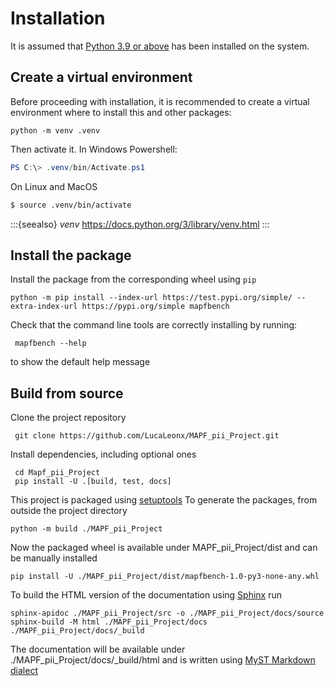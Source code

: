 # Installation

It is assumed that [Python 3.9 or above](https://www.python.org/) has been installed
on the system.

## Create a virtual environment

Before proceeding with installation, 
it is recommended to create a virtual environment
where to install this and other packages:

```shell
python -m venv .venv
```

Then activate it. In Windows Powershell:
```powershell
PS C:\> .venv/bin/Activate.ps1
```
On Linux and MacOS
```bash
$ source .venv/bin/activate
```

:::{seealso}
*venv* https://docs.python.org/3/library/venv.html
:::

## Install the package

Install the package from the corresponding wheel using `pip`

```shell
python -m pip install --index-url https://test.pypi.org/simple/ --extra-index-url https://pypi.org/simple mapfbench
```
Check that the command line tools are correctly installing by running:
```shell
 mapfbench --help
```
to show the default help message

## Build from source

Clone the project repository

```shell
 git clone https://github.com/LucaLeonx/MAPF_pii_Project.git
```

Install dependencies, including optional ones
```shell
 cd Mapf_pii_Project
 pip install -U .[build, test, docs]
```

This project is packaged using [setuptools](https://pypi.org/project/setuptools/)
To generate the packages, from outside the project directory
```shell
python -m build ./MAPF_pii_Project
```

Now the packaged wheel is available under MAPF_pii_Project/dist and can be
manually installed

```shell
pip install -U ./MAPF_pii_Project/dist/mapfbench-1.0-py3-none-any.whl
```

To build the HTML version of the documentation using [Sphinx](https://www.sphinx-doc.org/en/master/index.html) run
```shell
sphinx-apidoc ./MAPF_pii_Project/src -o ./MAPF_pii_Project/docs/source
sphinx-build -M html ./MAPF_pii_Project/docs ./MAPF_pii_Project/docs/_build
```

The documentation will be available under ./MAPF_pii_Project/docs/_build/html
and is written using [MyST Markdown dialect](https://myst-parser.readthedocs.io/en/latest/)




